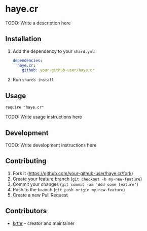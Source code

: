 # haye.cr

TODO: Write a description here

## Installation

1. Add the dependency to your `shard.yml`:

   ```yaml
   dependencies:
     haye.cr:
       github: your-github-user/haye.cr
   ```

2. Run `shards install`

## Usage

```crystal
require "haye.cr"
```

TODO: Write usage instructions here

## Development

TODO: Write development instructions here

## Contributing

1. Fork it (<https://github.com/your-github-user/haye.cr/fork>)
2. Create your feature branch (`git checkout -b my-new-feature`)
3. Commit your changes (`git commit -am 'Add some feature'`)
4. Push to the branch (`git push origin my-new-feature`)
5. Create a new Pull Request

## Contributors

- [krthr](https://github.com/your-github-user) - creator and maintainer
